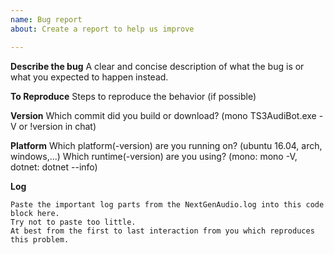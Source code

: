 ```yaml
---
name: Bug report
about: Create a report to help us improve

---
```


**Describe the bug**
A clear and concise description of what the bug is or what you expected to happen instead.

**To Reproduce**
Steps to reproduce the behavior (if possible)

**Version**
Which commit did you build or download? (mono TS3AudiBot.exe -V or !version in chat)

**Platform**
Which platform(-version) are you running on? (ubuntu 16.04, arch, windows,...)
Which runtime(-version) are you using? (mono: mono -V, dotnet: dotnet --info)

**Log**
```
Paste the important log parts from the NextGenAudio.log into this code block here.
Try not to paste too little.
At best from the first to last interaction from you which reproduces this problem.
```
